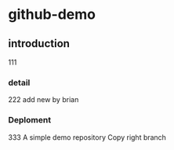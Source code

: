 # github-demo
## introduction
111
### detail
222 add new by brian
### Deploment
333
A simple demo repository
Copy right branch
